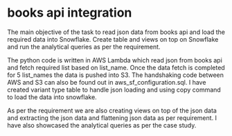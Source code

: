 # books api integration

The main objective of the task to read json data from books api and load the required data into Snowflake. Create table and views on top on Snowflake and run the analytical queries as per the requirement.

The python code is written in AWS Lambda which read json from books api and fetch required list based on list_name. Once the data fetch is completed for 5 list_names the data is pushed into S3. 
The handshaking code between AWS and S3 can also be found out in aws_sf_configuration.sql. 
I have created variant type table to handle json loading and using copy command to load the data into snowflake.

As per the requirement we are also creating views on top of the json data and extracting the json data and flattening json data as per requirement. I have also showcased the analytical queries as per the case study.


